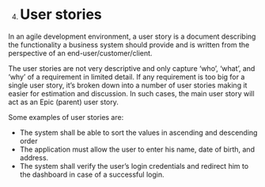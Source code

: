 4. # User stories
In an agile development environment, a user story is a document describing the functionality a business system should provide and is written from the perspective of an end-user/customer/client.

The user stories are not very descriptive and only capture ‘who’, ‘what’, and ‘why’ of a requirement in limited detail. If any requirement is too big for a single user story, it’s broken down into a number of user stories making it easier for estimation and discussion. In such cases, the main user story will act as an Epic (parent) user story.

Some examples of user stories are:
- The system shall be able to sort the values in ascending and descending order
- The application must allow the user to enter his name, date of birth, and address.
- The system shall verify the user’s login credentials and redirect him to the dashboard in case of a successful login.